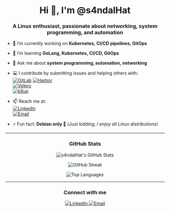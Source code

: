 <h1 align="center">Hi 👋, I'm @s4ndalHat</h1>
<h3 align="center">A Linux enthusiast, passionate about networking, system programming, and automation</h3>

- 🔭 I’m currently working on **Kubernetes, CI/CD pipelines, GitOps**

- 🌱 I’m learning **GoLang, Kubernetes, CI/CD, GitOps**

- 💬 Ask me about **system programming, automation, networking**

- 💻 I contribute by submitting issues and helping others with:  
  [![GitLab](https://img.shields.io/badge/-GitLab-FC6D26?logo=gitlab&logoColor=fff)](https://about.gitlab.com/) 
  [![Harbor](https://img.shields.io/badge/-Harbor-60B932?logo=harbor&logoColor=fff)](https://goharbor.io/)  
  [![Velero](https://img.shields.io/badge/-Velero-3761A8?logo=velero&logoColor=fff)](https://velero.io/)  
  [![k8up](https://img.shields.io/badge/-k8up-0078D7?logo=kubernetes&logoColor=fff)](https://k8up.io/)

- 📫 Reach me at:  
  [![LinkedIn](https://img.shields.io/badge/-LinkedIn-blue?logo=linkedin&logoColor=white)](https://www.linkedin.com/in/winness-r)  
  [![Email](https://img.shields.io/badge/Email-s4ndalHat@example.com-lightgrey)](mailto:winness.it@gmail.com)

- ⚡ Fun fact: **Debian only 🐧** *(Just kidding, I enjoy all Linux distributions)*

---

<h3 align="center">GitHub Stats</h3>
<p align="center">
  <img src="https://github-readme-stats.vercel.app/api?username=s4ndalHat&show_icons=true&theme=dark" alt="s4ndalHat's GitHub Stats" />
</p>
<p align="center">
  <img src="https://github-readme-streak-stats.herokuapp.com/?user=s4ndalHat&theme=dark" alt="GitHub Streak" />
</p>
<p align="center">
  <img src="https://github-readme-stats.vercel.app/api/top-langs/?username=s4ndalHat&layout=compact&theme=dark" alt="Top Languages" />
</p>

---

<h3 align="center">Connect with me</h3>
<p align="center">
  <a href="https://linkedin.com/in/winness-r">
    <img src="https://img.shields.io/badge/-LinkedIn-0077B5?style=flat-square&logo=linkedin" alt="LinkedIn" />
  </a>
  <a href="mailto:winness.it@gmail.com">
    <img src="https://img.shields.io/badge/-Email-D14836?style=flat-square&logo=gmail&logoColor=white" alt="Email" />
  </a>
</p>